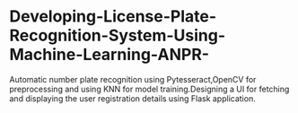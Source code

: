 # Developing-License-Plate-Recognition-System-Using-Machine-Learning-ANPR-
Automatic number plate recognition using Pytesseract,OpenCV for preprocessing and using KNN for model training.Designing a UI for fetching and displaying the user registration details using Flask application.
